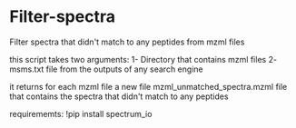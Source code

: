 # Filter-spectra
Filter spectra that didn't match to any peptides from mzml files 

this script takes two arguments:
1-  Directory that contains mzml files
2-  msms.txt file from the outputs of any search engine

it returns for each mzml file a new file mzml_unmatched_spectra.mzml file that contains the spectra that didn't match to any peptides


requirememts:
!pip install spectrum_io
